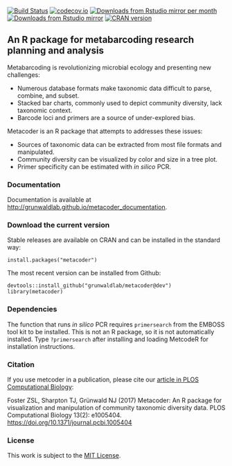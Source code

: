 [![Build Status](https://travis-ci.org/grunwaldlab/metacoder.png?branch=master)](https://travis-ci.org/grunwaldlab/metacoder?branch=master) [![codecov.io](https://codecov.io/github/grunwaldlab/metacoder/coverage.svg?branch=master)](https://codecov.io/github/grunwaldlab/metacoder?branch=master)
[![Downloads from Rstudio mirror per month](http://cranlogs.r-pkg.org/badges/metacoder)](http://www.r-pkg.org/pkg/metacoder)
[![Downloads from Rstudio mirror](http://cranlogs.r-pkg.org/badges/grand-total/metacoder)](http://www.r-pkg.org/pkg/metacoder)
[![CRAN version](http://www.r-pkg.org/badges/version/metacoder)](https://cran.r-project.org/package=metacoder)


An R package for metabarcoding research planning and analysis
-------------------------------------------------------------

Metabarcoding is revolutionizing microbial ecology and presenting new challenges:

-   Numerous database formats make taxonomic data difficult to parse, combine, and subset.
-   Stacked bar charts, commonly used to depict community diversity, lack taxonomic context.
-   Barcode loci and primers are a source of under-explored bias.

Metacoder is an R package that attempts to addresses these issues:

-   Sources of taxonomic data can be extracted from most file formats and manipulated.
-   Community diversity can be visualized by color and size in a tree plot.
-   Primer specificity can be estimated with *in silico* PCR.

### Documentation

Documentation is available at <http://grunwaldlab.github.io/metacoder_documentation>.

### Download the current version

Stable releases are available on CRAN and can be installed in the standard way:

    install.packages("metacoder")

The most recent version can be installed from Github:

    devtools::install_github("grunwaldlab/metacoder@dev")
    library(metacoder)
    

### Dependencies

The function that runs *in silico* PCR requires `primersearch` from the EMBOSS tool kit to be installed. This is not an R package, so it is not automatically installed. Type `?primersearch` after installing and loading MetcodeR for installation instructions.

### Citation

If you use metcoder in a publication, please cite our [article in PLOS Computational Biology](http://journals.plos.org/ploscompbiol/article?id=10.1371/journal.pcbi.1005404):

Foster ZSL, Sharpton TJ, Grünwald NJ (2017) Metacoder: An R package for visualization and manipulation of community taxonomic diversity data. PLOS Computational Biology 13(2): e1005404. https://doi.org/10.1371/journal.pcbi.1005404

### License

This work is subject to the [MIT License](https://github.com/grunwaldlab/metacoder/blob/master/LICENSE).
